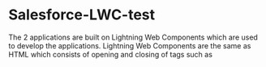 # Salesforce-LWC-test

The 2 applications are built on Lightning Web Components which are used to develop the applications. Lightning Web Components are the same as HTML which consists of opening and closing of tags such as <template> which is the main tag in which we can add other component tags such as <lightning-card> and <lightning-layout multiple-rows>. In the meta-xml file, we need to specify the targets so that the particular components can be added to the record page or home page.

Simple Interest Calculator application is developed to display the simple interest calculated from the principal, time and rate of interest. The principal, time and rate of interest field values are taken from the user with the help of input fields and are calculated with the help of the formula <br>
S.I = P*T*R/100

Shape Calculator application is developed to calculate the area of the square, rectangle and rhombus. The side of the square, the length and breadth of rectangle and the diagonals of rhombus values are taken from the user with the help of input fields and are calculated with the help of the formula.

Area of square = (side)^2  <br>
Area of rectangle = length*breadth <br>
Area of rhombus = (d1*d2)/2

The above 2 applications are built to test my proficiency in Lightning Web Components
